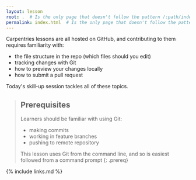 ```yaml
---
layout: lesson
root: .  # Is the only page that doesn't follow the pattern /:path/index.html
permalink: index.html  # Is the only page that doesn't follow the pattern /:path/index.html
---
```

Carpentries lessons are all hosted on GitHub, and contributing to them requires familiarity with:
- the file structure in the repo (which files should you edit)
- tracking changes with Git
- how to preview your changes locally
- how to submit a pull request

Today's skill-up session tackles all of these topics.


> ## Prerequisites
>
> Learners should be familiar with using Git:
> - making commits
> - working in feature branches
> - pushing to remote repository
>
> This lesson uses Git from the command line, and so is easiest followed from a command prompt
{: .prereq}

{% include links.md %}
